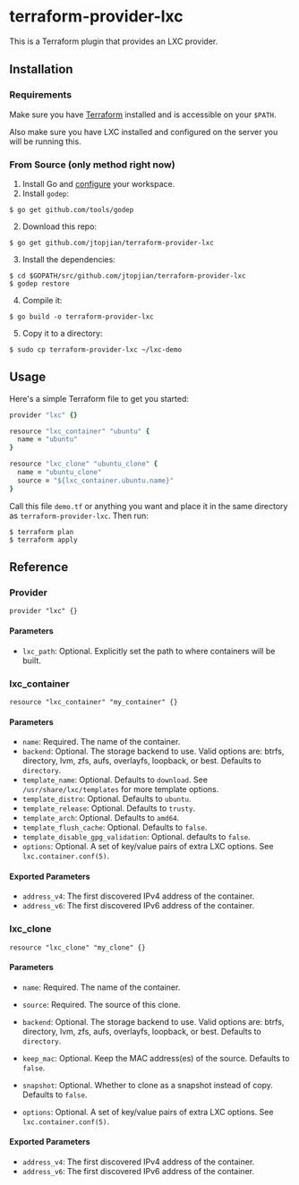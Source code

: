 # terraform-provider-lxc

This is a Terraform plugin that provides an LXC provider.

## Installation

### Requirements

Make sure you have [Terraform](http://terraform.io) installed and is accessible on your `$PATH`.

Also make sure you have LXC installed and configured on the server you will be running this.

### From Source (only method right now)

1. Install Go and [configure](https://golang.org/doc/code.html) your workspace.
2. Install `godep`:

```shell
$ go get github.com/tools/godep
```

2. Download this repo:

```shell
$ go get github.com/jtopjian/terraform-provider-lxc
```

3. Install the dependencies:

```shell
$ cd $GOPATH/src/github.com/jtopjian/terraform-provider-lxc
$ godep restore
```

4. Compile it:

```shell
$ go build -o terraform-provider-lxc
```

5. Copy it to a directory:

```shell
$ sudo cp terraform-provider-lxc ~/lxc-demo
```

## Usage

Here's a simple Terraform file to get you started:

```ruby
provider "lxc" {}

resource "lxc_container" "ubuntu" {
  name = "ubuntu"
}

resource "lxc_clone" "ubuntu_clone" {
  name = "ubuntu_clone"
  source = "${lxc_container.ubuntu.name}"
}
```

Call this file `demo.tf` or anything you want and place it in the same directory as `terraform-provider-lxc`. Then run:

```shell
$ terraform plan
$ terraform apply
```

## Reference

### Provider

`provider "lxc" {}`

#### Parameters

* `lxc_path`: Optional. Explicitly set the path to where containers will be built.

### lxc_container

`resource "lxc_container" "my_container" {}`

#### Parameters

* `name`: Required. The name of the container.
* `backend`: Optional. The storage backend to use. Valid options are: btrfs, directory, lvm, zfs, aufs, overlayfs, loopback, or best. Defaults to `directory`.
* `template_name`: Optional. Defaults to `download`. See `/usr/share/lxc/templates` for more template options.
* `template_distro`: Optional. Defaults to `ubuntu`.
* `template_release`: Optional. Defaults to `trusty`.
* `template_arch`: Optional. Defaults to `amd64`.
* `template_flush_cache`: Optional. Defaults to `false`.
* `template_disable_gpg_validation`: Optional. defaults to `false`.
* `options`: Optional. A set of key/value pairs of extra LXC options. See `lxc.container.conf(5)`.

#### Exported Parameters

* `address_v4`: The first discovered IPv4 address of the container.
* `address_v6`: The first discovered IPv6 address of the container.

### lxc_clone

`resource "lxc_clone" "my_clone" {}`

#### Parameters

* `name`: Required. The name of the container.
* `source`: Required. The source of this clone.
* `backend`: Optional. The storage backend to use. Valid options are: btrfs, directory, lvm, zfs, aufs, overlayfs, loopback, or best. Defaults to `directory`.
* `keep_mac`: Optional. Keep the MAC address(es) of the source. Defaults to `false`.
* `snapshot`: Optional. Whether to clone as a snapshot instead of copy. Defaults to `false`.

* `options`: Optional. A set of key/value pairs of extra LXC options. See `lxc.container.conf(5)`.

#### Exported Parameters

* `address_v4`: The first discovered IPv4 address of the container.
* `address_v6`: The first discovered IPv6 address of the container.
